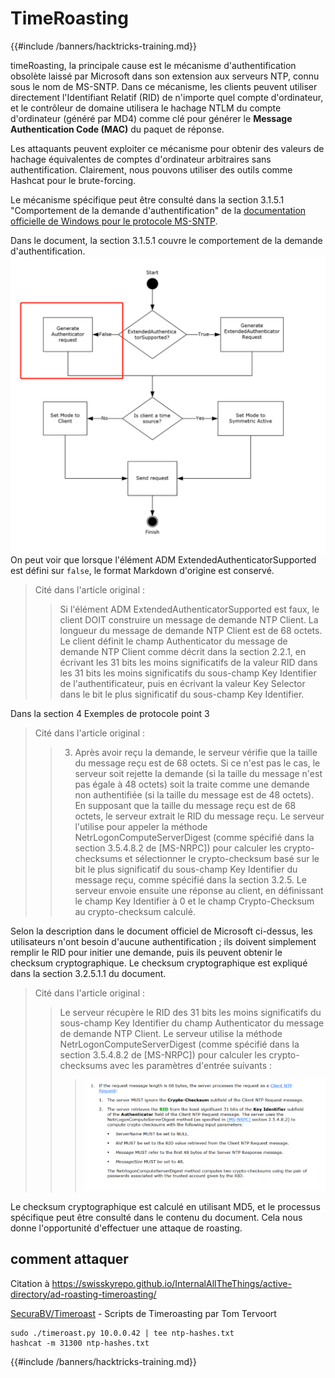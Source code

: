 # TimeRoasting

{{#include /banners/hacktricks-training.md}}

timeRoasting, la principale cause est le mécanisme d'authentification obsolète laissé par Microsoft dans son extension aux serveurs NTP, connu sous le nom de MS-SNTP. Dans ce mécanisme, les clients peuvent utiliser directement l'Identifiant Relatif (RID) de n'importe quel compte d'ordinateur, et le contrôleur de domaine utilisera le hachage NTLM du compte d'ordinateur (généré par MD4) comme clé pour générer le **Message Authentication Code (MAC)** du paquet de réponse.

Les attaquants peuvent exploiter ce mécanisme pour obtenir des valeurs de hachage équivalentes de comptes d'ordinateur arbitraires sans authentification. Clairement, nous pouvons utiliser des outils comme Hashcat pour le brute-forcing.

Le mécanisme spécifique peut être consulté dans la section 3.1.5.1 "Comportement de la demande d'authentification" de la [documentation officielle de Windows pour le protocole MS-SNTP](https://winprotocoldoc.z19.web.core.windows.net/MS-SNTP/%5bMS-SNTP%5d.pdf).

Dans le document, la section 3.1.5.1 couvre le comportement de la demande d'authentification.
![](../../images/Pasted%20image%2020250709114508.png)
On peut voir que lorsque l'élément ADM ExtendedAuthenticatorSupported est défini sur `false`, le format Markdown d'origine est conservé.

> Cité dans l'article original :
>> Si l'élément ADM ExtendedAuthenticatorSupported est faux, le client DOIT construire un message de demande NTP Client. La longueur du message de demande NTP Client est de 68 octets. Le client définit le champ Authenticator du message de demande NTP Client comme décrit dans la section 2.2.1, en écrivant les 31 bits les moins significatifs de la valeur RID dans les 31 bits les moins significatifs du sous-champ Key Identifier de l'authentificateur, puis en écrivant la valeur Key Selector dans le bit le plus significatif du sous-champ Key Identifier.

Dans la section 4 Exemples de protocole point 3

> Cité dans l'article original :
>> 3. Après avoir reçu la demande, le serveur vérifie que la taille du message reçu est de 68 octets. Si ce n'est pas le cas, le serveur soit rejette la demande (si la taille du message n'est pas égale à 48 octets) soit la traite comme une demande non authentifiée (si la taille du message est de 48 octets). En supposant que la taille du message reçu est de 68 octets, le serveur extrait le RID du message reçu. Le serveur l'utilise pour appeler la méthode NetrLogonComputeServerDigest (comme spécifié dans la section 3.5.4.8.2 de [MS-NRPC]) pour calculer les crypto-checksums et sélectionner le crypto-checksum basé sur le bit le plus significatif du sous-champ Key Identifier du message reçu, comme spécifié dans la section 3.2.5. Le serveur envoie ensuite une réponse au client, en définissant le champ Key Identifier à 0 et le champ Crypto-Checksum au crypto-checksum calculé.

Selon la description dans le document officiel de Microsoft ci-dessus, les utilisateurs n'ont besoin d'aucune authentification ; ils doivent simplement remplir le RID pour initier une demande, puis ils peuvent obtenir le checksum cryptographique. Le checksum cryptographique est expliqué dans la section 3.2.5.1.1 du document.

> Cité dans l'article original :
>> Le serveur récupère le RID des 31 bits les moins significatifs du sous-champ Key Identifier du champ Authenticator du message de demande NTP Client. Le serveur utilise la méthode NetrLogonComputeServerDigest (comme spécifié dans la section 3.5.4.8.2 de [MS-NRPC]) pour calculer les crypto-checksums avec les paramètres d'entrée suivants :
>>>![](../../images/Pasted%20image%2020250709115757.png)

Le checksum cryptographique est calculé en utilisant MD5, et le processus spécifique peut être consulté dans le contenu du document. Cela nous donne l'opportunité d'effectuer une attaque de roasting.

## comment attaquer

Citation à https://swisskyrepo.github.io/InternalAllTheThings/active-directory/ad-roasting-timeroasting/

[SecuraBV/Timeroast](https://github.com/SecuraBV/Timeroast) - Scripts de Timeroasting par Tom Tervoort
```
sudo ./timeroast.py 10.0.0.42 | tee ntp-hashes.txt
hashcat -m 31300 ntp-hashes.txt
```
{{#include /banners/hacktricks-training.md}}
